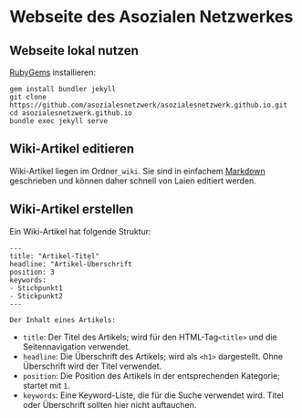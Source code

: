 # Webseite des Asozialen Netzwerkes

## Webseite lokal nutzen
[RubyGems](https://rubygems.org/) installieren:
```
gem install bundler jekyll
git clone https://github.com/asozialesnetzwerk/asozialesnetzwerk.github.io.git
cd asozialesnetzwerk.github.io
bundle exec jekyll serve
```

## Wiki-Artikel editieren
Wiki-Artikel liegen im Ordner`_wiki`.
Sie sind in einfachem [Markdown](https://www.heise.de/mac-and-i/downloads/65/1/1/6/7/1/0/3/Markdown-CheatSheet-Deutsch.pdf) geschrieben und können daher schnell von Laien editiert werden.

## Wiki-Artikel erstellen
Ein Wiki-Artikel hat folgende Struktur:
```
---
title: "Artikel-Titel"
headline: "Artikel-Überschrift
position: 3
keywords:
- Stichpunkt1
- Stickpunkt2
---

Der Inhalt eines Artikels:
```
* `title`: Der Titel des Artikels; wird für den HTML-Tag`<title>` und die Seitennavigation verwendet.
* `headline`: Die Überschrift des Artikels; wird als `<h1>` dargestellt. Ohne Überschrift wird der Titel verwendet.
* `position`: Die Position des Artikels in der entsprechenden Kategorie; startet mit `1`.
* `keywords`: Eine Keyword-Liste, die für die Suche verwendet wird. Titel oder Überschrift sollten hier nicht auftauchen.
